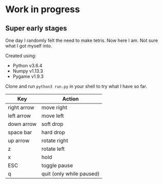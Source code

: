# Work in progress
## Super early stages

One day I randomly felt the need to make tetris. Now here I am. Not sure what I got myself into.

Created using:
- Python v3.6.4
- Numpy v1.13.3
- Pygame v1.9.3

Clone and run `python3 run.py` in your shell to try what I have so far.

| Key | Action |
|-----|--------|
| right arrow | move right |
| left arrow | move left |
| down arrow | soft drop |
| space bar | hard drop |
| up arrow | rotate right |
| z | rotate left |
| x | hold |
| ESC | toggle pause |
| q | quit (only while paused) |


